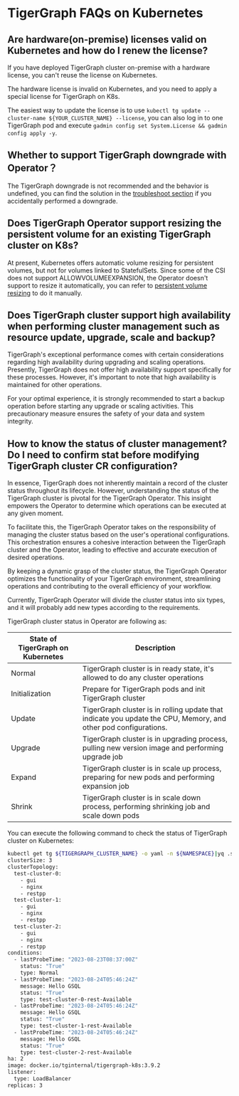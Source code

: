 # TigerGraph FAQs on Kubernetes

## Are hardware(on-premise) licenses valid on Kubernetes and how do I renew the license?

If you have deployed TigerGraph cluster on-premise with a hardware license, you can't reuse the license on Kubernetes.

The hardware license is invalid on Kubernetes, and you need to apply a special license for TigerGraph on K8s.

The easiest way to update the license is to use `kubectl tg update --cluster-name ${YOUR_CLUSTER_NAME} --license`, you can also log in to one TigerGraph pod and execute `gadmin config set System.License && gadmin config apply -y`.

## Whether to support TigerGraph downgrade with Operator？

The TigerGraph downgrade is not recommended and the behavior is undefined, you can find the solution in the [troubleshoot section](../05-troubleshoot/cluster-management.md) if you accidentally performed a downgrade.

## Does TigerGraph Operator support resizing the persistent volume for an existing TigerGraph cluster on K8s?

At present, Kubernetes offers automatic volume resizing for persistent volumes, but not for volumes linked to StatefulSets. Since some of the CSI does not support ALLOWVOLUMEEXPANSION, the Operator doesn't support to resize it automatically, you can refer to [persistent volume resizing](../07-reference/expand-persistent-volume.md) to do it manually.

## Does TigerGraph cluster support high availability when performing cluster management such as resource update, upgrade, scale and backup?

TigerGraph's exceptional performance comes with certain considerations regarding high availability during upgrading and scaling operations. Presently, TigerGraph does not offer high availability support specifically for these processes. However, it's important to note that high availability is maintained for other operations.

For your optimal experience, it is strongly recommended to start a backup operation before starting any upgrade or scaling activities. This precautionary measure ensures the safety of your data and system integrity.

## How to know the status of cluster management? Do I need to confirm stat before modifying TigerGraph cluster CR configuration?

In essence, TigerGraph does not inherently maintain a record of the cluster status throughout its lifecycle. However, understanding the status of the TigerGraph cluster is pivotal for the TigerGraph Operator. This insight empowers the Operator to determine which operations can be executed at any given moment.

To facilitate this, the TigerGraph Operator takes on the responsibility of managing the cluster status based on the user's operational configurations. This orchestration ensures a cohesive interaction between the TigerGraph cluster and the Operator, leading to effective and accurate execution of desired operations.

By keeping a dynamic grasp of the cluster status, the TigerGraph Operator optimizes the functionality of your TigerGraph environment, streamlining operations and contributing to the overall efficiency of your workflow.

Currently, TigerGraph Operator will divide the cluster status into six types, and it will probably add new types according to the requirements.

TigerGraph cluster status in Operator are following as:

| State of TigerGraph on Kubernetes | Description |
|----------|----------|
| Normal | TigerGraph cluster is in ready state, it's allowed to do any cluster operations |
| Initialization | Prepare for TigerGraph pods and init TigerGraph cluster |
| Update | TigerGraph cluster is in rolling update that indicate you update the CPU, Memory, and other pod configurations. |
| Upgrade | TigerGraph cluster is in upgrading process, pulling new version image and performing upgrade job|
| Expand | TigerGraph cluster is in scale up process, preparing for new pods and performing expansion job|
| Shrink | TigerGraph cluster is in scale down process, performing shrinking job and scale down pods|

You can execute the following command to check the status of TigerGraph cluster on Kubernetes:

```bash
kubectl get tg ${TIGERGRAPH_CLUSTER_NAME} -o yaml -n ${NAMESPACE}|yq .status
clusterSize: 3
clusterTopology:
  test-cluster-0:
    - gui
    - nginx
    - restpp
  test-cluster-1:
    - gui
    - nginx
    - restpp
  test-cluster-2:
    - gui
    - nginx
    - restpp
conditions:
  - lastProbeTime: "2023-08-23T08:37:00Z"
    status: "True"
    type: Normal
  - lastProbeTime: "2023-08-24T05:46:24Z"
    message: Hello GSQL
    status: "True"
    type: test-cluster-0-rest-Available
  - lastProbeTime: "2023-08-24T05:46:24Z"
    message: Hello GSQL
    status: "True"
    type: test-cluster-1-rest-Available
  - lastProbeTime: "2023-08-24T05:46:24Z"
    message: Hello GSQL
    status: "True"
    type: test-cluster-2-rest-Available
ha: 2
image: docker.io/tginternal/tigergraph-k8s:3.9.2
listener:
  type: LoadBalancer
replicas: 3
```

